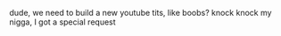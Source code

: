 dude, we need to build a new youtube
tits, like boobs?
knock knock my nigga, I got a special request